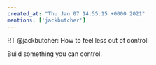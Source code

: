 ```yaml
---
created_at: "Thu Jan 07 14:55:15 +0000 2021"
mentions: ['jackbutcher']
---
```


RT @jackbutcher: How to feel less out of control:

Build something you can control.